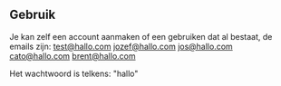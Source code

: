## Gebruik
Je kan zelf een account aanmaken of een gebruiken dat al bestaat, de emails zijn:
test@hallo.com
jozef@hallo.com
jos@hallo.com
cato@hallo.com
brent@hallo.com

Het wachtwoord is telkens: "hallo"
